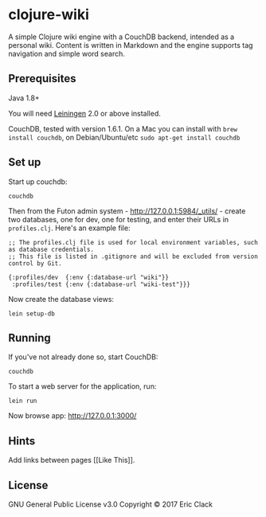 # clojure-wiki

A simple Clojure wiki engine with a CouchDB backend, intended as a personal wiki.
Content is written in Markdown and the engine supports tag navigation and simple word search.

## Prerequisites

Java 1.8+

You will need [Leiningen][1] 2.0 or above installed.

[1]: https://github.com/technomancy/leiningen

CouchDB, tested with version 1.6.1. On a Mac you can install with `brew install couchdb`, on Debian/Ubuntu/etc `sudo apt-get install couchdb`

## Set up

Start up couchdb:

    couchdb

Then from the Futon admin system - http://127.0.0.1:5984/_utils/ - create two databases, one for dev, one for testing, and enter their URLs in `profiles.clj`. Here's an example file:

```
;; The profiles.clj file is used for local environment variables, such as database credentials.
;; This file is listed in .gitignore and will be excluded from version control by Git.

{:profiles/dev  {:env {:database-url "wiki"}}
 :profiles/test {:env {:database-url "wiki-test"}}}
```

Now create the database views:

    lein setup-db

## Running

If you've not already done so, start CouchDB:

    couchdb

To start a web server for the application, run:

    lein run
    
Now browse app: http://127.0.0.1:3000/

## Hints

Add links between pages [[Like This]]. 

## License

GNU General Public License v3.0
Copyright © 2017 Eric Clack

